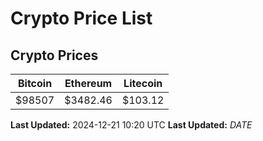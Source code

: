 # Crypto Price List

## Crypto Prices
| Bitcoin | Ethereum | Litecoin |
| ------- | -------- | -------- |
| $98507 | $3482.46 | $103.12 |
**Last Updated:** 2024-12-21 10:20 UTC
**Last Updated:** $DATE$
